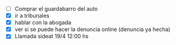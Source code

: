  - [ ] Comprar el guardabarro del auto
 - [x] ir a tribunales 
 - [x] hablar con la abogada
 - [x] ver si se puede hacer la denuncia online (denuncia ya hecha)
 - [x] Llamada sideat 19/4 12:00 hs